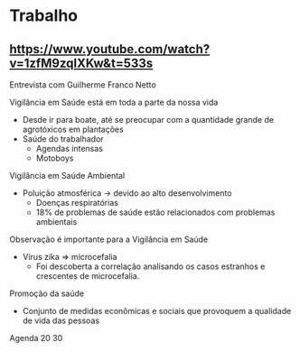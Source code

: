 # Trabalho

## https://www.youtube.com/watch?v=1zfM9zqIXKw&t=533s

Entrevista com Guilherme Franco Netto

Vigilância em Saúde está em toda a parte da nossa vida
- Desde ir para boate, até se preocupar com a quantidade grande de agrotóxicos em plantações
- Saúde do trabalhador
	- Agendas intensas
	- Motoboys

Vigilância em Saúde Ambiental
- Poluição atmosférica -> devido ao alto desenvolvimento
	- Doenças respiratórias
	- 18% de problemas de saúde estão relacionados com problemas ambientais



Observação é importante para a Vigilância em Saúde
- Vírus zika => microcefalia
	- Foi descoberta a correlação analisando os casos estranhos e crescentes de microcefalia.

Promoção da saúde
- Conjunto de medidas econômicas e sociais que provoquem a qualidade de vida das pessoas


Agenda 20 30